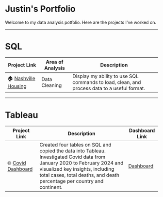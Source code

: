 # Justin's Portfolio
Welcome to my data analysis potfolio. Here are the projects I've worked on.

---

# SQL
| Project Link | Area of Analysis | Description | 
|---|---|---|
|🏠 [Nashville Housing](https://github.com/justin1721/Housing-Data-Cleaning/blob/main/README.md) | Data Cleaning | Display my ability to use SQL commands to load, clean, and process data to a useful format. |

---

# Tableau
| Project Link | Description | Dashboard Link | 
|---|---|---|
|🌐 [Covid Dashboard](https://github.com/justin1721/Covid-Visualization/blob/main/README.md) | Created four tables on SQL and copied the data into Tableau. Investigated Covid data from January 2020 to February 2024 and visualized key insights, including total cases, total deaths, and death percentage per country and continent. | [Dashboard](https://public.tableau.com/app/profile/justin.mcauliffe/viz/Covid_Project_17091625388030/Dashboard1?publish=yes) |
